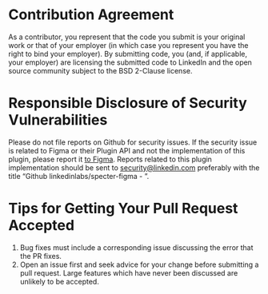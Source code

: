 Contribution Agreement
======================

As a contributor, you represent that the code you submit is your
original work or that of your employer (in which case you represent
you have the right to bind your employer). By submitting code, you
(and, if applicable, your employer) are licensing the submitted code
to LinkedIn and the open source community subject to the BSD 2-Clause
license.

Responsible Disclosure of Security Vulnerabilities
==================================================

Please do not file reports on Github for security issues. If the
security issue is related to Figma or their Plugin API and not
the implementation of this plugin, please report it [to Figma]().
Reports related to this plugin implementation should be sent to
security@linkedin.com preferably with the title “Github
linkedinlabs/specter-figma - <short summary>”.

Tips for Getting Your Pull Request Accepted
===========================================

1. Bug fixes must include a corresponding issue discussing the error
   that the PR fixes.
2. Open an issue first and seek advice for your change before submitting
   a pull request. Large features which have never been discussed are
   unlikely to be accepted.
